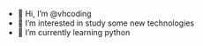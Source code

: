 - 👋 Hi, I’m @vhcoding
- 👀 I’m interested in study some new technologies
- 🌱 I’m currently learning python

<!---
vhcoding/vhcoding is a ✨ special ✨ repository because its `README.md` (this file) appears on your GitHub profile.
You can click the Preview link to take a look at your changes.
--->
